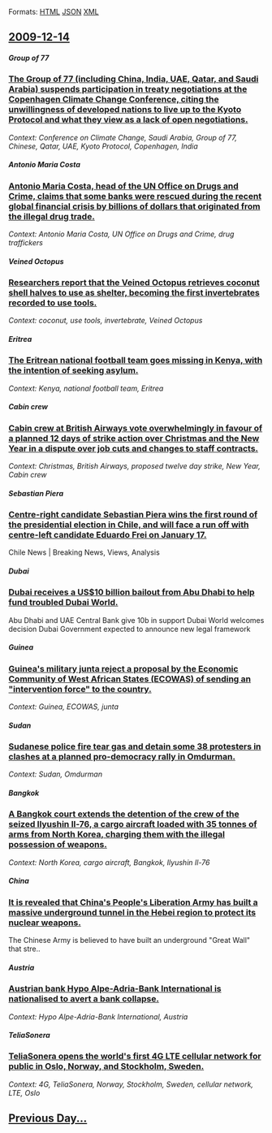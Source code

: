 
Formats: [HTML](2009/12/14/index.html)  [JSON](2009/12/14/index.json)  [XML](2009/12/14/index.xml)  

## [2009-12-14](/news/2009/12/14/index.md)

##### Group of 77
### [ The Group of 77 (including China, India, UAE, Qatar, and Saudi Arabia) suspends participation in treaty negotiations at the Copenhagen Climate Change Conference, citing the unwillingness of developed nations to live up to the Kyoto Protocol and what they view as a lack of open negotiations. ](/news/2009/12/14/the-group-of-77-including-china-india-uae-qatar-and-saudi-arabia-suspends-participation-in-treaty-negotiations-at-the-copenhagen-clim.md)
_Context: Conference on Climate Change, Saudi Arabia, Group of 77, Chinese, Qatar, UAE, Kyoto Protocol, Copenhagen, India_

##### Antonio Maria Costa
### [ Antonio Maria Costa, head of the UN Office on Drugs and Crime, claims that some banks were rescued during the recent global financial crisis by billions of dollars that originated from the illegal drug trade. ](/news/2009/12/14/antonio-maria-costa-head-of-the-un-office-on-drugs-and-crime-claims-that-some-banks-were-rescued-during-the-recent-global-financial-crisi.md)
_Context: Antonio Maria Costa, UN Office on Drugs and Crime, drug traffickers_

##### Veined Octopus
### [ Researchers report that the Veined Octopus retrieves coconut shell halves to use as shelter, becoming the first invertebrates recorded to use tools. ](/news/2009/12/14/researchers-report-that-the-veined-octopus-retrieves-coconut-shell-halves-to-use-as-shelter-becoming-the-first-invertebrates-recorded-to-u.md)
_Context: coconut, use tools, invertebrate, Veined Octopus_

##### Eritrea
### [ The Eritrean national football team goes missing in Kenya, with the intention of seeking asylum. ](/news/2009/12/14/the-eritrean-national-football-team-goes-missing-in-kenya-with-the-intention-of-seeking-asylum.md)
_Context: Kenya, national football team, Eritrea_

##### Cabin crew
### [ Cabin crew at British Airways vote overwhelmingly in favour of a planned 12 days of strike action over Christmas and the New Year in a dispute over job cuts and changes to staff contracts. ](/news/2009/12/14/cabin-crew-at-british-airways-vote-overwhelmingly-in-favour-of-a-planned-12-days-of-strike-action-over-christmas-and-the-new-year-in-a-disp.md)
_Context: Christmas, British Airways, proposed twelve day strike, New Year, Cabin crew_

##### Sebastian Piera
### [ Centre-right candidate Sebastian Piera wins the first round of the presidential election in Chile, and will face a run off with centre-left candidate Eduardo Frei on January 17. ](/news/2009/12/14/centre-right-candidate-sebastian-pinera-wins-the-first-round-of-the-presidential-election-in-chile-and-will-face-a-run-off-with-centre-lef.md)
Chile News | Breaking News, Views, Analysis

##### Dubai
### [ Dubai receives a US$10 billion bailout from Abu Dhabi to help fund troubled Dubai World. ](/news/2009/12/14/dubai-receives-a-us-10-billion-bailout-from-abu-dhabi-to-help-fund-troubled-dubai-world.md)
Abu Dhabi and UAE Central Bank give 10b in support Dubai World welcomes decision Dubai Government expected to announce new legal framework

##### Guinea
### [ Guinea's military junta reject a proposal by the Economic Community of West African States (ECOWAS) of sending an "intervention force" to the country. ](/news/2009/12/14/guinea-s-military-junta-reject-a-proposal-by-the-economic-community-of-west-african-states-ecowas-of-sending-an-intervention-force-to-t.md)
_Context: Guinea, ECOWAS, junta_

##### Sudan
### [ Sudanese police fire tear gas and detain some 38 protesters in clashes at a planned pro-democracy rally in Omdurman. ](/news/2009/12/14/sudanese-police-fire-tear-gas-and-detain-some-38-protesters-in-clashes-at-a-planned-pro-democracy-rally-in-omdurman.md)
_Context: Sudan, Omdurman_

##### Bangkok
### [ A Bangkok court extends the detention of the crew of the seized Ilyushin Il-76, a cargo aircraft loaded with 35 tonnes of arms from North Korea, charging them with the illegal possession of weapons. ](/news/2009/12/14/a-bangkok-court-extends-the-detention-of-the-crew-of-the-seized-ilyushin-il-76-a-cargo-aircraft-loaded-with-35-tonnes-of-arms-from-north-k.md)
_Context: North Korea, cargo aircraft, Bangkok, Ilyushin Il-76_

##### China
### [ It is revealed that China's People's Liberation Army has built a massive underground tunnel in the Hebei region to protect its nuclear weapons. ](/news/2009/12/14/it-is-revealed-that-china-s-people-s-liberation-army-has-built-a-massive-underground-tunnel-in-the-hebei-region-to-protect-its-nuclear-weap.md)
The Chinese Army is believed to have built an underground &quot;Great Wall&quot; that stre..

##### Austria
### [ Austrian bank Hypo Alpe-Adria-Bank International is nationalised to avert a bank collapse. ](/news/2009/12/14/austrian-bank-hypo-alpe-adria-bank-international-is-nationalised-to-avert-a-bank-collapse.md)
_Context: Hypo Alpe-Adria-Bank International, Austria_

##### TeliaSonera
### [ TeliaSonera opens the world's first 4G LTE cellular network for public in Oslo, Norway, and Stockholm, Sweden. ](/news/2009/12/14/teliasonera-opens-the-world-s-first-4g-lte-cellular-network-for-public-in-oslo-norway-and-stockholm-sweden.md)
_Context: 4G, TeliaSonera, Norway, Stockholm, Sweden, cellular network, LTE, Oslo_

## [Previous Day...](/news/2009/12/13/index.md)


